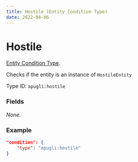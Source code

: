 ```yaml
---
title: Hostile (Entity Condition Type)
date: 2022-08-06
---
```


# Hostile

[Entity Condition Type](../entity_condition_types.md).

Checks if the entity is an instance of `HostileEntity`

Type ID: `apugli:hostile`

### Fields

*None.*

### Example
```json
"condition": {
    "type": "apugli:hostile"
}
```